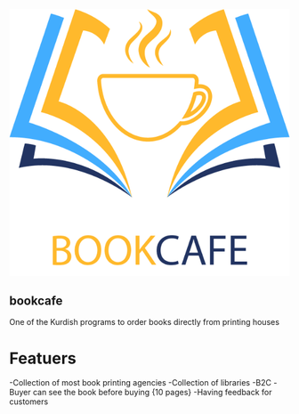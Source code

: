 ![Logo of Book Cafe](assets/Untitled-1.png)

## bookcafe

One of the Kurdish programs to order books directly from printing houses


# Featuers
-Collection of most book printing agencies
-Collection of libraries
-B2C
-Buyer can see the book before buying {10 pages}
-Having feedback for customers

